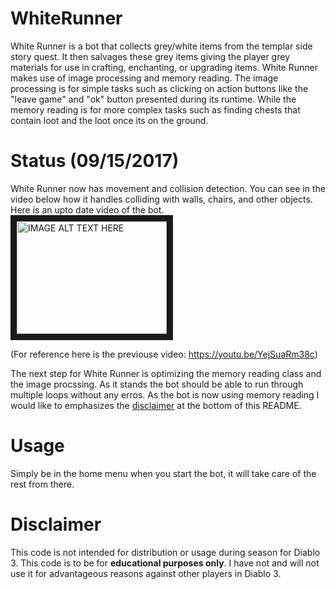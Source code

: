 # WhiteRunner
White Runner is a bot that collects grey/white items from the templar side story quest. It then salvages these grey items giving the player grey materials for use in crafting, enchanting, or upgrading items. White Runner makes use of image processing and memory reading. The image processing is for simple tasks such as clicking on action buttons like the "leave game" and "ok" button presented during its runtime. While the memory reading is for more complex tasks such as finding chests that contain loot and the loot once its on the ground.

# Status (09/15/2017)
White Runner now has movement and collision detection. You can see in the video below how it handles colliding with walls, chairs, and other objects. Here is an upto date video of the bot. 
<a href="http://www.youtube.com/watch?feature=player_embedded&v=Wsy5g44H9FUc
" target="_blank"><img src="http://img.youtube.com/vi/Wsy5g44H9FUc/0.jpg" 
alt="IMAGE ALT TEXT HERE" width="240" height="180" border="10" /></a>

(For reference here is the previouse video: <https://youtu.be/YejSuaRm38c>)

The next step for White Runner is optimizing the memory reading class and the image procssing. As it stands the bot should be able to run through multiple loops without any erros. As the bot is now using memory reading I would like to emphasizes the [disclaimer](https://github.com/Per-Plex/WhiteRunner#disclaimer) at the bottom of this README.

# Usage
Simply be in the home menu when you start the bot, it will take care of the rest from there.

# Disclaimer
This code is not intended for distribution or usage during season for Diablo 3. This code is to be for **educational purposes only**. I have not and will not use it for advantageous reasons against other players in Diablo 3.
